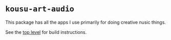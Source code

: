 # `kousu-art-audio`

This package has all the apps I use primarily for doing creative nusic things.

See the [top level](../README.md) for build instructions.
